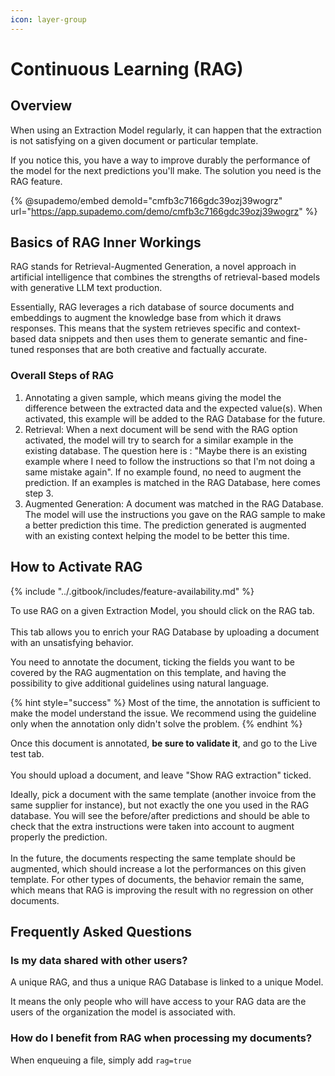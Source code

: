 ```yaml
---
icon: layer-group
---
```


# Continuous Learning (RAG)

## Overview

When using an Extraction Model regularly, it can happen that the extraction is not satisfying on a given document or particular template.

If you notice this, you have a way to improve durably the performance of the model for the next predictions you'll make. The solution you need is the RAG feature.

{% @supademo/embed demoId="cmfb3c7166gdc39ozj39wogrz" url="https://app.supademo.com/demo/cmfb3c7166gdc39ozj39wogrz" %}

## Basics of RAG Inner Workings

RAG stands for Retrieval-Augmented Generation, a novel approach in artificial intelligence that combines the strengths of retrieval-based models with generative LLM text production.

Essentially, RAG leverages a rich database of source documents and embeddings to augment the knowledge base from which it draws responses. This means that the system retrieves specific and context-based data snippets and then uses them to generate semantic and fine-tuned responses that are both creative and factually accurate.

### Overall Steps of RAG

1. Annotating a given sample, which means giving the model the difference between the extracted data and the expected value(s). When activated, this example will be added to the RAG Database for the future.
2. Retrieval: When a next document will be send with the RAG option activated, the model will try to search for a similar example in the existing database. The question here is : "Maybe there is an existing example where I need to follow the instructions so that I'm not doing a same mistake again".  If no example found, no need to augment the prediction. If an examples is matched in the RAG Database, here comes step 3.
3. Augmented Generation: A document was matched in the RAG Database. The model will use the instructions you gave on the RAG sample to make a better prediction this time. The prediction generated is augmented with an existing context helping the model to be better this time.

## How to Activate RAG

{% include "../.gitbook/includes/feature-availability.md" %}

To use RAG on a given Extraction Model, you should click on the RAG tab. \
\
This tab allows you to enrich your RAG Database by uploading a document with an unsatisfying behavior.

You need to annotate the document, ticking the fields you want to be covered by the RAG augmentation on this template, and having the possibility to give additional guidelines using natural language.

{% hint style="success" %}
Most of the time, the annotation is sufficient to make the model understand the issue. We recommend using the guideline only when the annotation only didn't solve the problem.
{% endhint %}

Once this document is annotated, **be sure to validate it**, and go to the Live test tab.\
\
You should upload a document, and leave "Show RAG extraction" ticked.

Ideally, pick a document with the same template (another invoice from the same supplier for instance), but not exactly the one you used in the RAG database. You will see the before/after predictions and should be able to check that the extra instructions were taken into account to augment properly the prediction.\
\
In the future, the documents respecting the same template should be augmented, which should increase a lot the performances on this given template. For other types of documents, the behavior remain the same, which means that RAG is improving the result with no regression on other documents.

## Frequently Asked Questions

### Is my data shared with other users?

A unique RAG, and thus a unique RAG Database is linked to a unique Model.

It means the only people who will have access to your RAG data are the users of the organization the model is associated with.

### How do I benefit from RAG when processing my documents?

When enqueuing a file, simply add `rag=true`&#x20;
